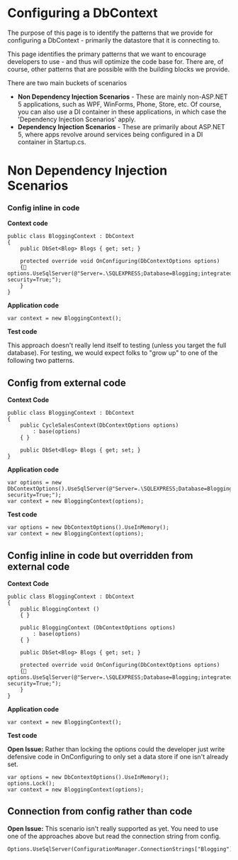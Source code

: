 # Configuring a DbContext

The purpose of this page is to identify the patterns that we provide for configuring a DbContext - primarily the datastore that it is connecting to.

This page identifies the primary patterns that we want to encourage developers to use - and thus will optimize the code base for. There are, of course, other patterns that are possible with the building blocks we provide.

There are two main buckets of scenarios
* **Non Dependency Injection Scenarios** - These are mainly non-ASP.NET 5 applications, such as WPF, WinForms, Phone, Store, etc. Of course, you can also use a DI container in these applications, in which case the 'Dependency Injection Scenarios' apply.
* **Dependency Injection Scenarios** - These are primarily about ASP.NET 5, where apps revolve around services being configured in a DI container in Startup.cs. 

# Non Dependency Injection Scenarios

### Config inline in code

**Context code**

```
public class BloggingContext : DbContext
{
    public DbSet<Blog> Blogs { get; set; }

    protected override void OnConfiguring(DbContextOptions options)
    {        options.UseSqlServer(@"Server=.\SQLEXPRESS;Database=Blogging;integrated security=True;");
    }
}
```

**Application code**

```
var context = new BloggingContext();
```

**Test code**

This approach doesn't really lend itself to testing (unless you target the full database). For testing, we would expect folks to "grow up" to one of the following two patterns.

## Config from external code

**Context Code**

```
public class BloggingContext : DbContext
{
    public CycleSalesContext(DbContextOptions options)
        : base(options)
    { }

    public DbSet<Blog> Blogs { get; set; }
}
```

**Application code**

```
var options = new DbContextOptions().UseSqlServer(@"Server=.\SQLEXPRESS;Database=Blogging;integrated security=True;");
var context = new BloggingContext(options);
```

**Test code**

```
var options = new DbContextOptions().UseInMemory();
var context = new BloggingContext(options);
```

## Config inline in code but overridden from external code

**Context Code**

```
public class BloggingContext : DbContext
{
    public BloggingContext ()
    { }

    public BloggingContext (DbContextOptions options)
        : base(options)
    { }

    public DbSet<Blog> Blogs { get; set; }

    protected override void OnConfiguring(DbContextOptions options)
    {        options.UseSqlServer(@"Server=.\SQLEXPRESS;Database=Blogging;integrated security=True;");
    }
}
```

**Application code**

```
var context = new BloggingContext();
```

**Test code**

**Open Issue:** Rather than locking the options could the developer just write defensive code in OnConfiguring to only set a data store if one isn't already set.

```
var options = new DbContextOptions().UseInMemory();
options.Lock(); 
var context = new BloggingContext(options);
```

## Connection from config rather than code

**Open Issue:** This scenario isn't really supported as yet. You need to use one of the approaches above but read the connection string from config.

```
Options.UseSqlServer(ConfigurationManager.ConnectionStrings["Blogging"].ConnectionString)
```